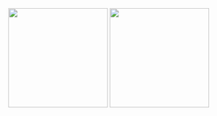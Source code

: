 <div>
  <a>
    <img height=200 align="center" src="https://github-readme-stats.vercel.app/api?username=cmalagacode&show_icons=true&theme=tokyonight" />
  </a>
  <a>
    <img height=200 align="center" src="https://github-readme-stats.vercel.app/api/top-langs/?username=cmalagacode&stats_format=bytes&theme=tokyonight" />
  </a>
</div>



